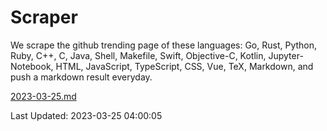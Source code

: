 # Scraper

We scrape the github trending page of these languages: Go, Rust, Python, Ruby, C++, C, Java, Shell, Makefile, Swift, Objective-C, Kotlin, Jupyter-Notebook, HTML, JavaScript, TypeScript, CSS, Vue, TeX, Markdown, and push a markdown result everyday.

[2023-03-25.md](https://github.com/yangwenmai/github-trending-backup/blob/master/2023-03-25.md)

Last Updated: 2023-03-25 04:00:05